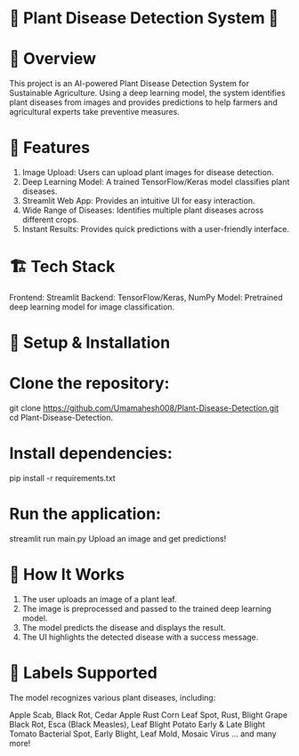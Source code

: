 # 🌱 Plant Disease Detection System 🌿
# 📌 Overview
This project is an AI-powered Plant Disease Detection System for Sustainable Agriculture. Using a deep learning model, the system identifies plant diseases from images and provides predictions to help farmers and agricultural experts take preventive measures.

# 🚀 Features
1. Image Upload: Users can upload plant images for disease detection.
2. Deep Learning Model: A trained TensorFlow/Keras model classifies plant diseases.
3. Streamlit Web App: Provides an intuitive UI for easy interaction.
4. Wide Range of Diseases: Identifies multiple plant diseases across different crops.
5. Instant Results: Provides quick predictions with a user-friendly interface.

# 🏗️ Tech Stack
Frontend: Streamlit
Backend: TensorFlow/Keras, NumPy
Model: Pretrained deep learning model for image classification.
# 🔧 Setup & Installation
# Clone the repository:
git clone https://github.com/Umamahesh008/Plant-Disease-Detection.git
cd Plant-Disease-Detection.
# Install dependencies:
pip install -r requirements.txt
# Run the application:
streamlit run main.py
Upload an image and get predictions!
# 📝 How It Works
1. The user uploads an image of a plant leaf.
2. The image is preprocessed and passed to the trained deep learning model.
3. The model predicts the disease and displays the result.
4. The UI highlights the detected disease with a success message.
# 📜 Labels Supported
The model recognizes various plant diseases, including:

Apple Scab, Black Rot, Cedar Apple Rust
Corn Leaf Spot, Rust, Blight
Grape Black Rot, Esca (Black Measles), Leaf Blight
Potato Early & Late Blight
Tomato Bacterial Spot, Early Blight, Leaf Mold, Mosaic Virus
... and many more!
